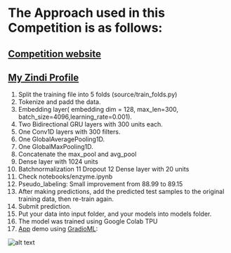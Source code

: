 # The Approach used in this Competition is as follows:
## [Competition website](https://zindi.africa/competitions/instadeep-enzyme-classification-challenge)

## [My Zindi Profile](https://zindi.africa/users/data_scientist)

1. Split the training file into 5 folds (source/train_folds.py)
2. Tokenize and padd the data.
3. Embedding layer( embedding dim = 128, max_len=300, batch_size=4096,learning_rate=0.001).
4. Two Bidirectional GRU layers with 300 units each.
5. One Conv1D layers with 300 filters.
6. One GlobalAveragePooling1D.
7. One GlobalMaxPooling1D.
8. Concatenate the max_pool and avg_pool
9. Dense layer with 1024 units
10. Batchnormalization
11 Dropout
12 Dense layer with 20 units
13. Check notebooks/enzyme.ipynb
14. Pseudo_labeling: Small improvement from 88.99 to 89.15
15. After making predictions, add the predicted test samples to the original training data, then re-train again.
16. Submit prediction.
17. Put your data into input folder, and your models into models folder.
18. The model was trained using Google Colab TPU
19. [App](https://github.com/anashas/Instadeep-Competition/blob/master/notebooks/Gradio_Prot.ipynb) demo using [GradioML](https://www.gradio.app/):

![alt text](https://github.com/anashas/Instadeep-Competition/blob/master/screenshot.png "Logo Title Text 1")
